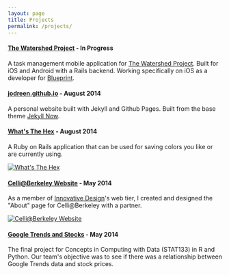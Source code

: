 ```yaml
---
layout: page
title: Projects
permalink: /projects/
---
```

#### <a href="http://github.com/calblueprint/watershed">The Watershed Project</a> - In Progress

A task management mobile application for <a href="http://www.thewatershedproject.org/home.php" target="_blank">The Watershed Project</a>. Built for iOS and Android with a Rails backend. Working specifically on iOS as a developer for <a href="http://bptech.berkeley.edu/" target="_blank">Blueprint</a>.

#### <a href="http://jodreen.github.io">jodreen.github.io</a> - August 2014

A personal website built with Jekyll and Github Pages. Built from the base theme <a href="https://github.com/barryclark/jekyll-now" target="_blank">Jekyll Now</a>.

#### <a href="http://whatsthehex.herokuapp.com" target="_blank">What's The Hex</a> - August 2014

A Ruby on Rails application that can be used for saving colors you like or are currently using.

<a href="http://whatsthehex.herokuapp.com/" target="_blank"><img src="{{ site.baseurl }}/images/WhatsTheHexScreenshot.png" alt="What's The Hex"></a>

#### <a href="http://celli-berkeley.herokuapp.com/" target="_blank">Celli@Berkeley Website</a> - May 2014

As a member of <a href="http://innovativedesign.club/" target="_blank">Innovative Design</a>'s web tier, I created and designed the "About" page for Celli@Berkeley with a partner.

<a href="http://celli-berkeley.herokuapp.com/" target="_blank"><img src="{{ site.baseurl }}/images/CelliScreenshot.png" alt="Celli@Berkeley Website"></a>

#### <a href="http://jodreen.github.io/googletrends-stocks/" target="_blank">Google Trends and Stocks</a> - May 2014

The final project for Concepts in Computing with Data (STAT133) in R and Python. Our team's objective was to see if there was a relationship between Google Trends data and stock prices.


